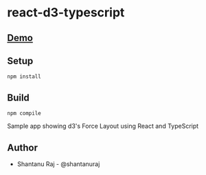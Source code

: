 # react-d3-typescript

## [Demo](http://shantanuraj.github.io/react-d3-typescript/)

## Setup

    npm install

## Build

    npm compile

Sample app showing d3's Force Layout using React and TypeScript

## Author

* Shantanu Raj - @shantanuraj
